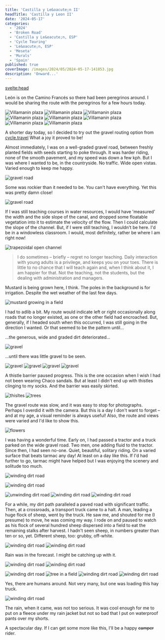 ```yaml
---
title: 'Castilla y Le&oacute;n II'
headTitle: 'Castilla y Leon II'
date: '2024-05-17'
categories:
  - '2024'
  - 'Broken Road'
  - 'Castilla y Le&oacute;n, ESP'
  - 'Cycle Touring'
  - 'Le&oacute;n, ESP'
  - 'Meseta'
  - 'Murals'
  - 'Spain'
published: true
coverImage: /images/2024/05/2024-05-17-141853.jpg
description: 'Onward...'
---
```


<script>
	import Img from '$lib/components/Img.svelte' 
  import DayCardHGroup from '$lib/components/DayCardHGroup.svelte' 
  import FormattedDate from '$lib/components/FormattedDate.svelte'
</script>

<svelte:head>

<title>
2024 Spain
</title>
</svelte:head>

<section class="card">

<DayCardHGroup
    where="Le&oacute;n - Santa Maria del P&aacute;ramar"
    when="5/16/2024"
    distance="72.7 km, 362 m, 2302.5 km to date"
/>

<p>Le&oacute;n is on the Camino Franc&eacute;s so there had been peregrinos around. I would be sharing the route with the peregrinos for a few hours today.</p>

<Img
  src="/images/2024/05/2024-05-16-135248.jpg"
  alt="Villamanin plaza"
/>
<Img
  src="/images/2024/05/2024-05-16-140830.jpg"
  alt="Villamanin plaza"
/>
<Img
  src="/images/2024/05/2024-05-16-140930.jpg"
  alt="Villamanin plaza"
/>
<Img
  src="/images/2024/05/2024-05-16-151818.jpg"
  alt="Villamanin plaza"
/>
<Img
  src="/images/2024/05/2024-05-16-151832.jpg"
  alt="Villamanin plaza"
/>
<Img
  src="/images/2024/05/2024-05-16-171435.jpg"
  alt="Villamanin plaza"
/>
<Img
  src="/images/2024/05/2024-05-16-171617.jpg"
  alt="Villamanin plaza"
/>
<Img
  src="/images/2024/05/2024-05-16-171921.jpg"
  alt="Villamanin plaza"
/>

</section>

<section class="card">

<DayCardHGroup
    where="Santa Maria del P&aacute;ramar - Benavente"
    when="5/17/2024"
    distance="52.8 km, 217 m, 2355.3 km to date"
/>

<p>A shorter day today, so I decided to try out the gravel routing option from <a href="https://cycle.travel"> cycle.travel</a> What a joy it proved to be!</p>

<p>Almost immediately, I was on a well-graded gravel road, between freshly planted fields with seeds starting to poke through. It was harder riding, none of the smooth pavement, and my speed was down a few kph. But I was where I wanted to be, in the countryside. No traffic. Wide open vistas. Varied enough to keep me happy.</p>

<Img
  src="/images/2024/05/2024-05-17-110211.jpg"
  alt="gravel road" 
/>

<p>Some was rockier than it needed to be. You can't have everything. Yet this was pretty damn close!</p>

<Img
  src="/images/2024/05/2024-05-17-111622.jpg"
  alt="gravel road" 
/>

<p>If I was still teaching courses in water resources, I would have 'measured' the width and the side slope of the canal, and dropped some floatable vegetation into it to estimate the velocity of the flow. Then I could calculate the slope of the channel. But, if I were still teaching, I wouldn't be here. I'd be in a windowless classroom. I would, most definitely, rather be where I am right now! </p>

<Img
  src="/images/2024/05/2024-05-17-112922.jpg"
  alt="trapezoidal open channel" 
/>

<blockquote>I do sometimes &ndash; briefly &ndash; regret no longer teaching. Daily interaction with young adults is a privilege, and keeps you on your toes. There is little to no chance that I will teach again and, when I think about it, I am happier for that. Not the teaching, not the students, but the dealing with administration and managers.
</blockquote>

<p>Mustard is being grown here, I think. The poles in the background is for irrigation. Despite the wet weather of the last few days.</p>

<Img
  src="/images/2024/05/2024-05-17-115132.jpg"
  alt="mustard growing in a field" 
  caption="Mustard?"
/>

<p>I had to adlib a bit. My route would indicate left or right occasionally along roads that no longer existed, as one or the other field had encroached. But, generally, if I headed south when this occurred, I was still going in the direction I wanted. Or that seemed to be the pattern until... </p>

<p>...the generous, wide and graded dirt deteriorated...

<Img
  src="/images/2024/05/2024-05-17-115742.jpg"
  alt="gravel" 
/>

<p>...until there was little gravel to be seen.

<Img
  src="/images/2024/05/2024-05-17-115829.jpg"
  alt="gravel" 
/>
<Img
  src="/images/2024/05/2024-05-17-115840.jpg"
  alt="gravel" 
/>
<Img
  src="/images/2024/05/2024-05-17-120341.jpg"
  alt="gravel" 
  caption="Gravel road?"
/>
<Img
  src="/images/2024/05/2024-05-17-120359.jpg"
  alt="gravel" 
  caption="There is a faint 'trail.' Maybe a tractor passed this way once?"
/>

<p>A thistle barrier paused progress. This is the one occasion when I wish I had not been wearing Chaco sandals. But at least I didn't end up with thistles clinging to my socks. And the barrier was easily skirted.</p>
<Img
  src="/images/2024/05/2024-05-17-121239.jpg"
  alt="thisltes" 
  caption="Thistles"
/>
<Img
  src="/images/2024/05/2024-05-17-133719.jpg"
  alt="trees" 
/>

<p>The gravel route was slow, and it was easy to stop for photographs. Perhaps I overdid it with the camera. But this is a day I don't want to forget &ndash; and at my age, a visual reminder is always useful! Also, the route and views were varied and I'd like to show this.</p>

<Img
  src="/images/2024/05/2024-05-17-134921.jpg"
  alt="flowers" 
/>

<p>I was having a wonderful time. Early on, I had passed a tractor and a truck parked on the wide gravel road. Two men, one adding fluid to the tractor. Since then, I had seen no-one. Quiet, beautiful, solitary riding. On a varied surface that beats tarmac any day! At least on a day like this. If I'd had further to go, tarmac might have helped but I was enjoying the scenery and solitude too much.</p>

<Img
  src="/images/2024/05/2024-05-17-140938.jpg"
  alt="winding dirt road" 
/>

<Img
  src="/images/2024/05/2024-05-17-141839.jpg"
  alt="winding dirt road"
/>

<!-- <Img
  src="/images/2024/05/2024-05-17-141853.jpg"
  alt="winding dirt road"
/> -->

<Img
  src="/images/2024/05/2024-05-17-142444.jpg"
  alt="unwinding dirt road" 
/>
<Img
  src="/images/2024/05/2024-05-17-142523.jpg"
  alt="winding dirt road" 
/>
<Img
  src="/images/2024/05/2024-05-17-143301.jpg"
  alt="winding dirt road" 
/>

<p>For a while, my dirt path paralleled a paved road with significant traffic. Then, at a crossroads, a transport truck came to a halt. A man, leading a huge flock of sheep, went by the truck. He saw me, and shouted for me (I presume) to move, he was coming my way. I rode on and paused to watch as his flock of several hundred sheep dispersed into a field to eat the remaining stalks after harvest. I hadn't seen sheep, in numbers greater than ten or so, yet. Different sheep, too: grubby, off-white.</p>
<Img
  src="/images/2024/05/2024-05-17-150120.jpg"
  alt="winding dirt road" 
/>
<Img
  src="/images/2024/05/2024-05-17-152416.jpg"
  alt="winding dirt road" 
/>

<p>Rain was in the forecast. I might be catching up with it.</p>
<Img
  src="/images/2024/05/2024-05-17-153043.jpg"
  alt="winding dirt road" 
/>
<Img
  src="/images/2024/05/2024-05-17-153015.jpg"
  alt="winding dirt road" 
/>

<Img
  src="/images/2024/05/2024-05-17-153835.jpg"
  alt="winding dirt road" 
/>
<Img
  src="/images/2024/05/2024-05-17-154517.jpg"
  alt="tree in a field" 
/>
<Img
  src="/images/2024/05/2024-05-17-160746.jpg"
  alt="winding dirt road" 
/>
<Img
  src="/images/2024/05/2024-05-17-161404.jpg"
  alt="winding dirt road" 
/>

<p>Yes, there are humans around. Not very many, but one was loading this hay truck.</p>
<Img
  src="/images/2024/05/2024-05-17-162543.jpg"
  alt="winding dirt road" 
/>

<p>The rain, when it came, was not too serious. It was cool enough for me to put on a fleece under my rain jacket but not so bad that I put on waterproof pants over my shorts.</p>

<p>A spectacular day. If I can get some more like this, I'll be a happy <s>camper</s> rider.</p>

</section>
